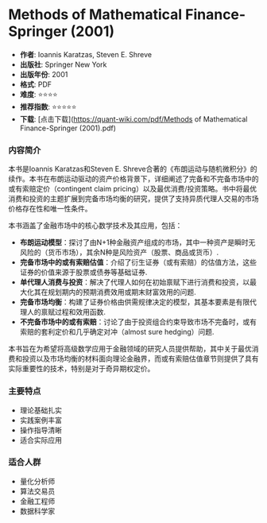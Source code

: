 # Methods of Mathematical Finance-Springer (2001)

- **作者**: Ioannis Karatzas, Steven E. Shreve
- **出版社**: Springer New York
- **出版年份**: 2001
- **格式**: PDF
- **难度**: ⭐⭐⭐⭐
- **推荐指数**: ⭐⭐⭐⭐⭐
- **下载**: [点击下载](https://quant-wiki.com/pdf/Methods of Mathematical Finance-Springer (2001).pdf)

### 内容简介

本书是Ioannis Karatzas和Steven E. Shreve合著的《布朗运动与随机微积分》的续作。本书在布朗运动驱动的资产价格背景下，详细阐述了完备和不完备市场中的或有索赔定价（contingent claim pricing）以及最优消费/投资策略。书中将最优消费和投资的主题扩展到完备市场均衡的研究，提供了支持异质代理人交易的市场价格存在性和唯一性条件。

本书涵盖了金融市场中的核心数学技术及其应用，包括：
*   **布朗运动模型**：探讨了由N+1种金融资产组成的市场，其中一种资产是瞬时无风险的（货币市场），其余N种是风险资产（股票、商品或货币）.
*   **完备市场中的或有索赔估值**：介绍了衍生证券（或有索赔）的估值方法，这些证券的价值来源于股票或债券等基础证券.
*   **单代理人消费与投资**：解决了代理人如何在初始禀赋下进行消费和投资，以最大化其在规划期内的预期消费效用或期末财富效用的问题.
*   **完备市场均衡**：构建了证券价格由供需规律决定的模型，其基本要素是有限代理人的禀赋过程和效用函数.
*   **不完备市场中的或有索赔**：讨论了由于投资组合约束导致市场不完备时，或有索赔的套利定价和几乎确定对冲（almost sure hedging）问题.

本书旨在为希望将高级数学应用于金融领域的研究人员提供帮助，其中关于最优消费和投资以及市场均衡的材料面向理论金融界，而或有索赔估值章节则提供了具有实际重要性的技术，特别是对于奇异期权定价。

### 主要特点

- 理论基础扎实
- 实践案例丰富
- 操作指导清晰
- 适合实际应用

### 适合人群

- 量化分析师
- 算法交易员
- 金融工程师
- 数据科学家
